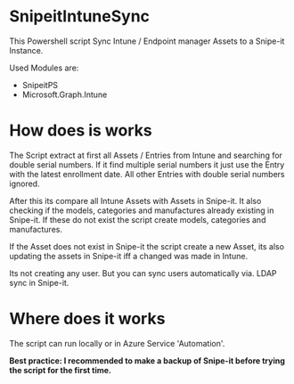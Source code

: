 # SnipeitIntuneSync
This Powershell script Sync Intune / Endpoint manager Assets to a Snipe-it Instance.

Used Modules are:
- SnipeitPS
- Microsoft.Graph.Intune

# How does is works

The Script extract at first all Assets / Entries from Intune and searching for double serial numbers.
If it find multiple serial numbers it just use the Entry with the latest enrollment date.
All other Entries with double serial numbers ignored.

After this its compare all Intune Assets with Assets in Snipe-it.
It also checking if the models, categories and manufactures already existing in Snipe-it. 
If these do not exist the script create models, categories and manufactures.

If the Asset does not exist in Snipe-it the script create a new Asset,
its also updating the assets in Snipe-it iff a changed was made in Intune.

Its not creating any user.
But you can sync users automatically via. LDAP sync in Snipe-it.

# Where does it works

The script can run locally or in Azure Service 'Automation'.


**Best practice: I recommended to make a backup of Snipe-it before trying the script for the first time.**
